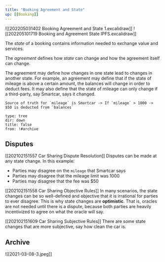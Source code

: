 ```yaml
---
title: "Booking Agreement and State"
up: [[Booking]]
---
```

![[202205031402 Booking Agreement and State 1.excalidraw]]
![[202205101719 Booking and Agreement State IPFS.excalidraw]]

The _state_ of a booking contains information needed to exchange value and services.

The _agreement_ defines how _state_ can change and how the agreement itself can change.

The agreement may define how changes in one state lead to changes in another state. For example, an agreement may define that if the state of mileage is above a certain amount, the balances will change in order to deduct fees. It may also define that the state of mileage can only change if a third-party, say Smartcar, says it changed.

```
Source of truth for `mileage` is Smartcar -> If `mileage` > 1000 -> $50 is deducted from `balances`
```

```breadcrumbs
type: tree
dir: down
title: false
from: !#archive
```

## Disputes

[[202102151557 Car Sharing Dispute Resolution]] Disputes can be made at any state change. In this example:
- Parties may disagree on the `mileage` that Smartcar says
- Parties may disagree that the mileage limit was 1000
- Parties may disagree that the fee was $50

[[202102151558 Car Sharing Objective Rules]] In many scenarios, the state changes can be so well-defined and objective that it is irrational for parties to ever disagree. This is why state changes are **optimistic**. That is, oracles are not needed until there is a dispute, because both parties are heavily incentivized to agree on what the oracle will say.

[[202102151609 Car Sharing Subjective Rules]] There are some state changes that are more subjective, say how clean the car is.

## Archive
![[2021-03-08-3.jpeg]]